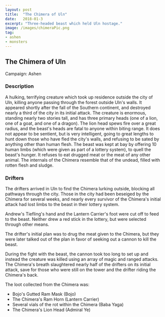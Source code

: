 ```yaml
---
layout: post
title:  "The Chimera of Uln"
date:   2018-01-3
excerpt: "Three-headed beast which held Uln hostage."
image: /images/chimeraPic.png
tag:
- ashen
- monsters 
---
```


## The Chimera of Uln
Campaign: Ashen

### Description
A hulking, terrifying creature which took up residence outside the city of Uln, killing anyone passing through the forest outside Uln's walls. It appeared shortly after the fall of the Southern continent, and destroyed nearly a third of the city in its initial attack. The creature is enormous, standing nearly two stories tall, and has three primary heads (one of a lion, one of a goat, and one of a dragon). The lion head spews fire over a great radius, and the beast's heads are fatal to anyone within biting range. It does not appear to be sentient, but is very intelligent, going to great lengths to hunt down those who have fled the city's walls, and refusing to be sated by anything other than human flesh. The beast was kept at bay by offering 10 human limbs (which were given as part of a lottery system), to quell the beast's hunger. It refuses to eat drugged meat or the meat of any other animal. The internals of the Chimera resemble that of the undead, filled with rotten flesh and sludge.

### Drifters
The drifters arrived in Uln to find the Chimera lurking outside, blocking all pathways through the city. Those in the city had been beseiged by the Chimera for several weeks, and nearly every survivor of the Chimera's initial attack had lost limbs to the beast in their lottery system. 

Andrew's Tiefling's hand and the Lantern Carrier's foot were cut off to feed to the beast. Neither drew a red stick in the lottery, but were selected through other means.

The drifter's initial plan was to drug the meat given to the Chimera, but they were later talked out of the plan in favor of seeking out a cannon to kill the beast. 

During the fight with the beast, the cannon took too long to set up and instead the creature was killed using an array of magic and ranged attacks. The Chimera's breath slaughtered nearly half of the drifters on its initial attack, save for those who were still on the tower and the drifter riding the Chimera's back.

The loot collected from the Chimera was:
- Bojo's Gutted Ram Mask (Bojo)
- The Chimera's Ram Horn (Lantern Carrier)
- Several vials of the rot within the Chimera (Baba Yaga)
- The Chimera's Lion Head (Admiral Ye)
